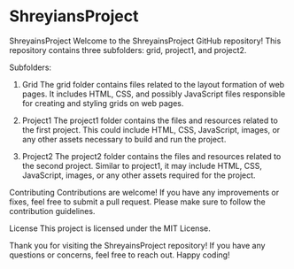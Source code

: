 # ShreyiansProject

ShreyainsProject
Welcome to the ShreyainsProject GitHub repository! This repository contains three subfolders: grid, project1, and project2.

Subfolders:
1. Grid
The grid folder contains files related to the layout formation of web pages. It includes HTML, CSS, and possibly JavaScript files responsible for creating and styling grids on web pages.

2. Project1
The project1 folder contains the files and resources related to the first project. This could include HTML, CSS, JavaScript, images, or any other assets necessary to build and run the project.

3. Project2
The project2 folder contains the files and resources related to the second project. Similar to project1, it may include HTML, CSS, JavaScript, images, or any other assets required for the project.

Contributing
Contributions are welcome! If you have any improvements or fixes, feel free to submit a pull request. Please make sure to follow the contribution guidelines.

License
This project is licensed under the MIT License.

Thank you for visiting the ShreyainsProject repository! If you have any questions or concerns, feel free to reach out. Happy coding!